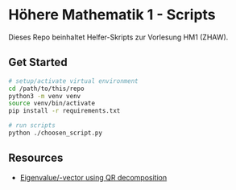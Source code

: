 # Höhere Mathematik 1 - Scripts

Dieses Repo beinhaltet Helfer-Skripts zur Vorlesung HM1 (ZHAW).

## Get Started

```bash
# setup/activate virtual environment
cd /path/to/this/repo
python3 -m venv venv
source venv/bin/activate
pip install -r requirements.txt

# run scripts
python ./choosen_script.py
```

## Resources

- [Eigenvalue/-vector using QR decomposition](https://www.andreinc.net/2021/01/25/computing-eigenvalues-and-eigenvectors-using-qr-decomposition)
